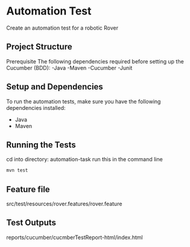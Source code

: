 
# Automation Test
Create an automation test for a robotic Rover


## Project Structure

Prerequisite
The following dependencies required before setting up the Cucumber (BDD):
-Java
-Maven
-Cucumber
-Junit



## Setup and Dependencies

To run the automation tests, make sure you have the following dependencies installed:

- Java
- Maven

## Running the Tests
cd into directory: automation-task
run this  in the command line

```bash
mvn test
```

## Feature file
src/test/resources/rover.features/rover.feature


## Test Outputs
reports/cucumber/cucmberTestReport-html/index.html



